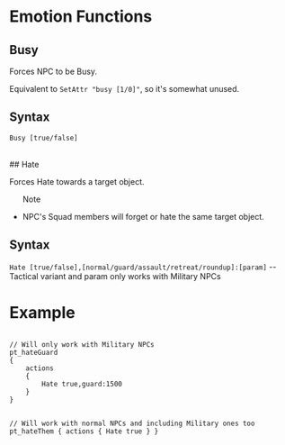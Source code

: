 # Emotion Functions

## Busy
<p>Forces NPC to be Busy.</p>
<p>Equivalent to <code>SetAttr "busy [1/0]"</code>, so it's somewhat unused.</p>
<h2>Syntax</h2>
<p><code class="language-js">Busy [true/false]</code></p>

<br>
## Hate
<p>Forces Hate towards a target object.</p>

<ul>
<div class="admonition note">
<p class="admonition-title">Note</p>
<li>NPC's Squad members will forget or hate the same target object.</li>
</div>
</ul>

<h2>Syntax</h2>
<p><code class="language-js">Hate [true/false],[normal/guard/assault/retreat/roundup]:[param]</code> -- Tactical variant and param only works with Military NPCs
<h1>Example</h1>
<pre><code class="language-js">
// Will only work with Military NPCs
pt_hateGuard
{
	actions
	{
		Hate true,guard:1500
	}
}

// Will work with normal NPCs and including Military ones too
pt_hateThem
{
	actions
	{
		Hate true
	}
}
</code></pre>